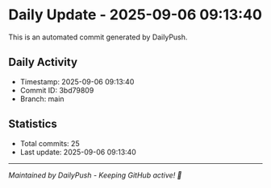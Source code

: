 # Daily Update - 2025-09-06 09:13:40

This is an automated commit generated by DailyPush.

## Daily Activity
- Timestamp: 2025-09-06 09:13:40
- Commit ID: 3bd79809
- Branch: main

## Statistics
- Total commits: 25
- Last update: 2025-09-06 09:13:40

---
*Maintained by DailyPush - Keeping GitHub active! 🚀*
